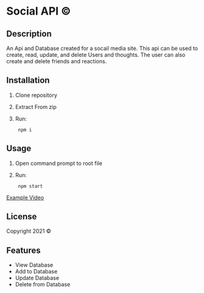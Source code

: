 # Social API &copy;

## Description 

An Api and Database created for a socail media site. This api can be used to create, read, update, and delete Users and thoughts. The user can also create and delete friends and reactions. 

## Installation

1. Clone repository
2. Extract From zip
3. Run:

        npm i

## Usage 

1. Open command prompt to root file
2. Run:

        npm start 

[Example Video](https://youtu.be/ouxMjVG_eiU)

## License

Copyright 2021 &copy;

## Features

* View Database
* Add to Database
* Update Database
* Delete from Database
